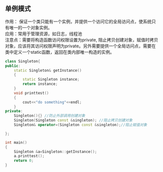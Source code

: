 ## 单例模式

作用： 保证一个类只能有一个实例，并提供一个访问它的全局访问点，使系统只有唯一的一个对象实例。\
应用：常用于管理资源，如日志，线程池\
注意点：需要将构造函数访问权限设置为private, 阻止拷贝创建对象，赋值时拷贝对象，应该将其访问权限声明为private。另外需要提供一个全局访问点，需要在类中定义一个static函数，返回在类内部唯一构造的实例。

```C++
class Singleton{
public:
    static Singleton& getInstance()
    {
        static Singleton instance;
        return instance;
    }
    void printtest()
    {
        cout<<"do something"<<endl;
    }
private:
    Singleton(){} //防止外部调用创建对象
    Singleton(Singleton const &singleton); //阻止拷贝创建对象
    Singleton& operator=(Singleton const &singleton);//阻止赋值对象

};

int main()
{
    Singleton &a=Singleton::getInstance();
    a.printtest();
    return 0;
}
```
